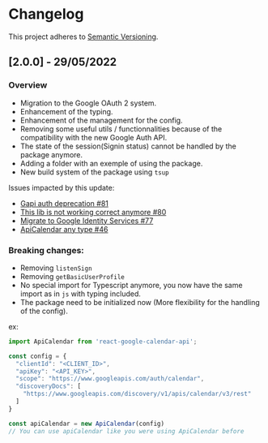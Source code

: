 # Changelog

This project adheres to [Semantic Versioning](https://semver.org/spec/v2.0.0.html).

## [2.0.0] - 29/05/2022

### Overview
- Migration to the Google OAuth 2 system.
- Enhancement of the typing.
- Enhancement of the management for the config.
- Removing some useful utils / functionnalities because of the compatibility with the new Google Auth API.
- The state of the session(Signin status) cannot be handled by the package anymore.
- Adding a folder with an exemple of using the package.
- New build system of the package using `tsup`

Issues impacted by this update: 
  - [Gapi auth deprecation #81](https://github.com/Kubessandra/react-google-calendar-api/issues/81)
  - [This lib is not working correct anymore #80](https://github.com/Kubessandra/react-google-calendar-api/issues/80)
  - [Migrate to Google Identity Services #77](https://github.com/Kubessandra/react-google-calendar-api/issues/77)
  - [ApiCalendar any type #46](https://github.com/Kubessandra/react-google-calendar-api/issues/46)

### Breaking changes:

- Removing `listenSign`
- Removing `getBasicUserProfile`
- No special import for Typescript anymore, you now have the same import as in `js` with typing included.
- The package need to be initialized now (More flexibility for the handling of the config).

ex: 
```javascript
import ApiCalendar from 'react-google-calendar-api';

const config = {
  "clientId": "<CLIENT_ID>",
  "apiKey": "<API_KEY>",
  "scope": "https://www.googleapis.com/auth/calendar",
  "discoveryDocs": [
    "https://www.googleapis.com/discovery/v1/apis/calendar/v3/rest"
  ]
}

const apiCalendar = new ApiCalendar(config)
// You can use apiCalendar like you were using ApiCalendar before
```